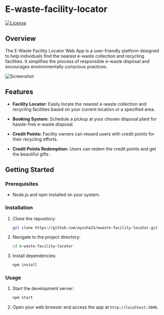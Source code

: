 # E-waste-facility-locator

[![License](https://img.shields.io/badge/License-MIT-blue.svg)](https://opensource.org/licenses/MIT)

## Overview

The E-Waste Facility Locator Web App is a user-friendly platform designed to help individuals find the nearest e-waste collection and recycling facilities. It simplifies the process of responsible e-waste disposal and encourages environmentally conscious practices.

![Screenshot](screenshot.png)

## Features

- **Facility Locator:** Easily locate the nearest e-waste collection and recycling facilities based on your current location or a specified area.

- **Booking System:** Schedule a pickup at your chosen disposal plant for hassle-free e-waste disposal.

- **Credit Points:** Facility owners can reward users with credit points for their recycling efforts.
  
- **Credit Points Redemption:** Users can redem the credit points and get the beautiful gifts .



## Getting Started

### Prerequisites

- Node.js and npm installed on your system.

### Installation

1. Clone the repository:

   ```bash
   git clone https://github.com/ayusha23/ewaste-facility-locator.git
2. Navigate to the project directory:

   ```bash
   cd e-waste-facility-locator
   ```

3. Install dependencies:

   ```bash
   npm install
   ```

### Usage

1. Start the development server:

   ```bash
   npm start
   ```

2. Open your web browser and access the app at `http://localhost:3000`.


